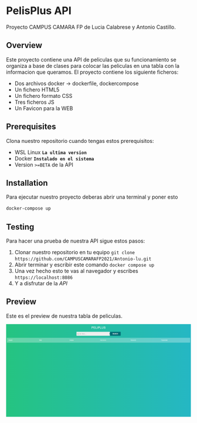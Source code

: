 # PelisPlus API
Proyecto CAMPUS CAMARA FP de Lucia Calabrese y Antonio Castillo.

## Overview
Este proyecto contiene una API de peliculas que su funcionamiento se organiza a base de clases para colocar las peliculas en una tabla con la informacion que queramos.
El proyecto contiene los siguiente ficheros:
* Dos archivos docker -> dockerfile, dockercompose
* Un fichero HTML5
* Un fichero formato CSS
* Tres ficheros JS 
* Un Favicon para la WEB

## Prerequisites
Clona nuestro repositorio cuando tengas estos prerequisitos:
* WSL Linux **`La ultima version`**
* Docker **`Instalado en el sistema`**
* Version `>=BETA` de la API

## Installation
Para ejecutar nuestro proyecto deberas abrir una terminal y poner esto
```bash
docker-compose up
```

## Testing 
Para hacer una prueba de nuestra API sigue estos pasos:
1. Clonar nuestro repositorio en tu equipo `git clone https://github.com/CAMPUSCAMARAFP2021/Antonio-lu.git`
2. Abrir terminar y escribir este comando `docker compose up`
3. Una vez hecho esto te vas al navegador y escribes `https://localhost:8086`
4. Y a disfrutar de la *API*

## Preview
Este es el preview de nuestra tabla de peliculas.

![](/img/Preview.PNG)

